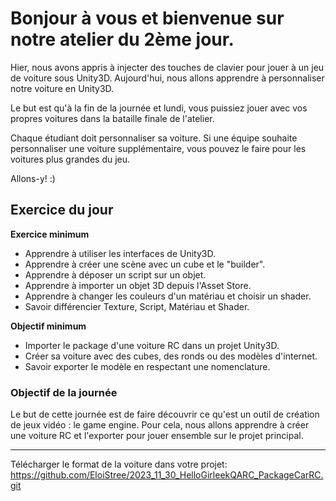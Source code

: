 # Bonjour à vous et bienvenue sur notre atelier du 2ème jour.

Hier, nous avons appris à injecter des touches de clavier pour jouer à un jeu de voiture sous Unity3D. Aujourd'hui, nous allons apprendre à personnaliser notre voiture en Unity3D.

Le but est qu'à la fin de la journée et lundi, vous puissiez jouer avec vos propres voitures dans la bataille finale de l'atelier.

Chaque étudiant doit personnaliser sa voiture. Si une équipe souhaite personnaliser une voiture supplémentaire, vous pouvez le faire pour les voitures plus grandes du jeu.

Allons-y! :)

## Exercice du jour

**Exercice minimum**
- Apprendre à utiliser les interfaces de Unity3D.
- Apprendre à créer une scène avec un cube et le "builder".
- Apprendre à déposer un script sur un objet.
- Apprendre à importer un objet 3D depuis l'Asset Store.
- Apprendre à changer les couleurs d'un matériau et choisir un shader.
- Savoir différencier Texture, Script, Matériau et Shader.

**Objectif minimum**
- Importer le package d'une voiture RC dans un projet Unity3D.
- Créer sa voiture avec des cubes, des ronds ou des modèles d'internet.
- Savoir exporter le modèle en respectant une nomenclature.

### Objectif de la journée

Le but de cette journée est de faire découvrir ce qu'est un outil de création de jeux vidéo : le game engine. Pour cela, nous allons apprendre à créer une voiture RC et l'exporter pour jouer ensemble sur le projet principal.


-------------------

 Télécharger le format de la voiture dans votre projet:  
https://github.com/EloiStree/2023_11_30_HelloGirleekQARC_PackageCarRC.git  
